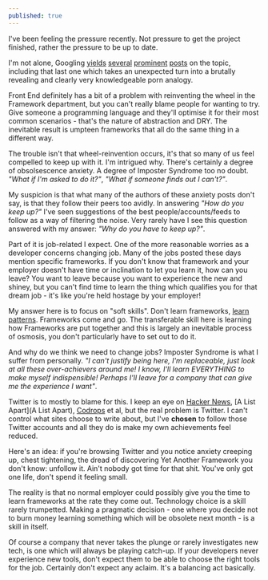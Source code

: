 ```yaml
---
published: true
---
```


I've been feeling the pressure recently. Not pressure to get the project finished, rather the pressure to be up to date.

I'm not alone, Googling [yields](http://alistapart.com/blog/post/overwhelmed-by-code) [several](http://www.sitepoint.com/not-get-overwhelmed-web-developer/) [prominent](http://modernweb.com/2014/03/31/paralyzed-by-choice-in-front-end-development/) [posts](https://news.ycombinator.com/item?id=7169299) on the topic, including that last one which takes an unexpected turn into a brutally revealing and clearly very knowledgeable porn analogy.

Front End definitely has a bit of a problem with reinventing the wheel in the Framework department, but you can't really blame people for wanting to try. Give someone a programming language and they'll optimise it for their most common scenarios - that's the nature of abstraction and DRY. The inevitable result is umpteen frameworks that all do the same thing in a different way.

The trouble isn't that wheel-reinvention occurs, it's that so many of us feel compelled to keep up with it. I'm intrigued why. There's certainly a degree of obsolsescence anxiety. A degree of Imposter Syndrome too no doubt. _"What if I'm asked to do it?"_, _"What if someone finds out I can't?"_.

My suspicion is that what many of the authors of these anxiety posts don't say, is that they follow their peers too avidly. In answering _"How do you keep up?"_ I've seen suggestions of the best people/accounts/feeds to follow as a way of filtering the noise. Very rarely have I see this question answered with my answer: _"Why do you have to keep up?"_.

Part of it is job-related I expect. One of the more reasonable worries as a developer concerns changing job. Many of the jobs posted these days mention specific frameworks. If you don't know that framework and your employer doesn't have time or inclination to let you learn it, how can you leave? You want to leave because you want to experience the new and shiney, but you can't find time to learn the thing which qualifies you for that dream job - it's like you're held hostage by your employer!

My answer here is to focus on "soft skills". Don't learn frameworks, [learn patterns](http://addyosmani.com/resources/essentialjsdesignpatterns/book/). Frameworks come and go. The transferable skill here is learning how Frameworks are put together and this is largely an inevitable process of osmosis, you don't particularly have to set out to do it.

And why do we think we need to change jobs? Imposter Syndrome is what I suffer from personally. _"I can't justify being here, I'm replaceable, just look at all these over-achievers around me! I know, I'll learn EVERYTHING to make myself indispensible! Perhaps I'll leave for a company that can give me the experience I want"_.

Twitter is to mostly to blame for this. I keep an eye on [Hacker News](https://news.ycombinator.com/news), [A List Apart](A List Apart), [Codrops](http://tympanus.net/codrops/) et al, but the real problem is Twitter. I can't control what sites choose to write about, but I've **chosen** to follow those Twitter accounts and all they do is make my own achievements feel reduced.

Here's an idea: if you're browsing Twitter and you notice anxiety creeping up, chest tightening, the dread of discovering Yet Another Framework you don't know: unfollow it. Ain't nobody got time for that shit. You've only got one life, don't spend it feeling small.

The reality is that no normal employer could possibly give you the time to learn frameworks at the rate they come out. Technology choice is a skill rarely trumpetted. Making a pragmatic decision - one where you decide not to burn money learning something which will be obsolete next month - is a skill in itself.

Of course a company that never takes the plunge or rarely investigates new tech, is one which will always be playing catch-up. If your developers never experience new tools, don't expect them to be able to choose the right tools for the job. Certainly don't expect any aclaim. It's a balancing act basically.





